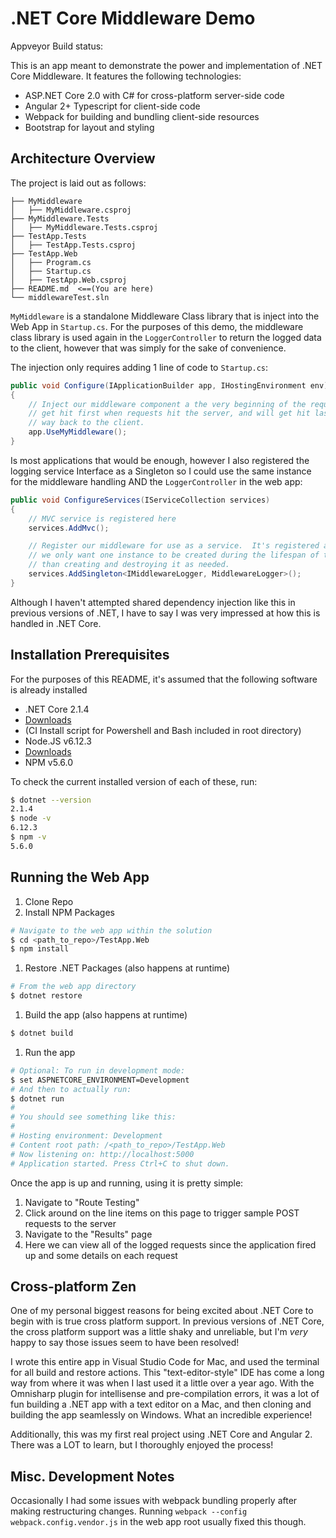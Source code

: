 
# .NET Core Middleware Demo

Appveyor Build status: <img src="https://ci.appveyor.com/api/projects/status/github/kmjungersen/middlewareDemo" alt="">

This is an app meant to demonstrate the power and implementation of .NET Core Middleware.  It features the following technologies:

 * ASP.NET Core 2.0 with C# for cross-platform server-side code
 * Angular 2+ Typescript for client-side code
 * Webpack for building and bundling client-side resources
 * Bootstrap for layout and styling

## Architecture Overview

The project is laid out as follows:

```
├── MyMiddleware
│   ├── MyMiddleware.csproj
├── MyMiddleware.Tests
│   ├── MyMiddleware.Tests.csproj
├── TestApp.Tests
│   ├── TestApp.Tests.csproj
├── TestApp.Web
│   ├── Program.cs
│   ├── Startup.cs
│   ├── TestApp.Web.csproj
├── README.md  <==(You are here)
└── middlewareTest.sln
```

`MyMiddleware` is a standalone Middleware Class library that is inject into the Web App in `Startup.cs`.  For the purposes of this demo, the middleware class library is used again in the `LoggerController` to return the logged data to the client, however that was simply for the sake of convenience.

The injection only requires adding 1 line of code to `Startup.cs`:

```java
public void Configure(IApplicationBuilder app, IHostingEnvironment env)
{
    // Inject our middleware component a the very beginning of the request pipeline.  This will
    // get hit first when requests hit the server, and will get hit last as responses are on their
    // way back to the client.
    app.UseMyMiddleware();
}
```
Is most applications that would be enough, however I also registered the logging service Interface as a Singleton so I could use the same instance for the middleware handling AND the `LoggerController` in the web app:

```java
public void ConfigureServices(IServiceCollection services)
{
    // MVC service is registered here
    services.AddMvc();

    // Register our middleware for use as a service.  It's registered as a Singleton because
    // we only want one instance to be created during the lifespan of the application, rather
    // than creating and destroying it as needed.
    services.AddSingleton<IMiddlewareLogger, MiddlewareLogger>();
}
```

Although I haven't attempted shared dependency injection like this in previous versions of .NET, I have to say I was very impressed at how this is handled in .NET Core.


## Installation Prerequisites

For the purposes of this README, it's assumed that the following software is already installed

 * .NET Core 2.1.4
  * [Downloads](https://www.microsoft.com/net/learn/get-started/macos)
  * (CI Install script for Powershell and Bash included in root directory)
 * Node.JS v6.12.3
  * [Downloads](https://nodejs.org/en/download/)
 * NPM v5.6.0

 To check the current installed version of each of these, run:

 ```bash
 $ dotnet --version
 2.1.4
 $ node -v
 6.12.3
 $ npm -v
 5.6.0
 ```

## Running the Web App

 1. Clone Repo
 1. Install NPM Packages
  ```bash
  # Navigate to the web app within the solution
  $ cd <path_to_repo>/TestApp.Web
  $ npm install
  ```
 1. Restore .NET Packages (also happens at runtime)
  ```bash
  # From the web app directory
  $ dotnet restore
  ```
 1. Build the app (also happens at runtime)
  ```bash
  $ dotnet build
  ```
 1. Run the app
  ```bash
  # Optional: To run in development mode:
  $ set ASPNETCORE_ENVIRONMENT=Development
  # And then to actually run:
  $ dotnet run
  #
  # You should see something like this:
  #
  # Hosting environment: Development
  # Content root path: /<path_to_repo>/TestApp.Web
  # Now listening on: http://localhost:5000
  # Application started. Press Ctrl+C to shut down.
  ```

Once the app is up and running, using it is pretty simple:
  1. Navigate to "Route Testing"
  1. Click around on the line items on this page to trigger sample POST requests to the server
  1. Navigate to the "Results" page
  1. Here we can view all of the logged requests since the application fired up and some details on each request


## Cross-platform Zen

One of my personal biggest reasons for being excited about .NET Core to begin with is true cross platform support.  In previous versions of .NET Core, the cross platform support was a little shaky and unreliable, but I'm *very* happy to say those issues seem to have been resolved!

I wrote this entire app in Visual Studio Code for Mac, and used the terminal for all build and restore actions.  This "text-editor-style" IDE has come a long way from where it was when I last used it a little over a year ago.  With the Omnisharp plugin for intellisense and pre-compilation errors, it was a lot of fun building a .NET app with a text editor on a Mac, and then cloning and building the app seamlessly on Windows.  What an incredible experience!

Additionally, this was my first real project using .NET Core and Angular 2. There was a LOT to learn, but I thoroughly enjoyed the process!

## Misc. Development Notes

Occasionally I had some issues with webpack bundling properly after making restructuring changes. Running `webpack --config webpack.config.vendor.js` in the web app root usually fixed this though.

